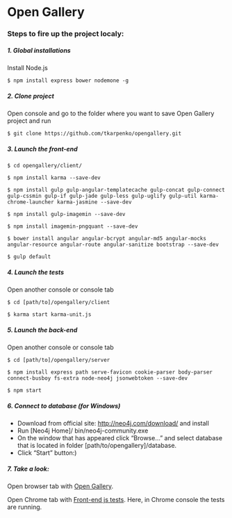 # Open Gallery

### Steps to fire up the project localy:


##### 1. Global installations

Install Node.js

```$ npm install express bower nodemone -g ```


##### 2. Clone project

Open console and go to the folder where you want to save Open Gallery project and run

```$ git clone https://github.com/tkarpenko/opengallery.git ```


##### 3. Launch the front-end 
```
$ cd opengallery/client/

$ npm install karma --save-dev

$ npm install gulp gulp-angular-templatecache gulp-concat gulp-connect gulp-cssmin gulp-if gulp-jade gulp-less gulp-uglify gulp-util karma-chrome-launcher karma-jasmine --save-dev

$ npm install gulp-imagemin --save-dev

$ npm install imagemin-pngquant --save-dev

$ bower install angular angular-bcrypt angular-md5 angular-mocks angular-resource angular-route angular-sanitize bootstrap --save-dev

$ gulp default
```


##### 4. Launch the tests

Open another console or console tab
```
$ cd [path/to]/opengallery/client

$ karma start karma-unit.js
```


##### 5. Launch the back-end 

Open another console or console tab
```
$ cd [path/to]/opengallery/server

$ npm install express path serve-favicon cookie-parser body-parser connect-busboy fs-extra node-neo4j jsonwebtoken --save-dev

$ npm start
```


##### 6. Connect to database (for Windows)

* Download from official site: http://neo4j.com/download/ and install
* Run [Neo4j Home]/ bin/neo4j-community.exe
* On the window that has appeared click “Browse…” and select database that is located in folder [path/to/opengallery]/database.
* Click “Start” button:)


##### 7. Take a look:

Open browser tab with [Open Gallery](http://localhost:3000/).

Open Chrome tab with [Front-end js tests](http://localhost:9876/debug.html). 
Here, in Chrome console the tests are running.